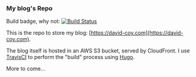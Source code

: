 ### My blog's Repo

Build badge, why not: [![Build Status](https://travis-ci.org/obsidianspork/my-blog.svg?branch=master)](https://travis-ci.org/obsidianspork/my-blog)

This is the repo to store my blog: [https://david-coy.com](https://david-coy.com).

The blog itself is hosted in an AWS S3 bucket, served by CloudFront. I use [TravisCI](https://travis-ci.org) to perform the "build" process using [Hugo](https://gohugo.io).

More to come...
